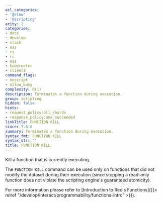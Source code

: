 ```yaml
---
acl_categories:
- '@slow'
- '@scripting'
arity: 2
categories:
- docs
- develop
- stack
- oss
- rs
- rc
- oss
- kubernetes
- clients
command_flags:
- noscript
- allow_busy
complexity: O(1)
description: Terminates a function during execution.
group: scripting
hidden: false
hints:
- request_policy:all_shards
- response_policy:one_succeeded
linkTitle: FUNCTION KILL
since: 7.0.0
summary: Terminates a function during execution.
syntax_fmt: FUNCTION KILL
syntax_str: ''
title: FUNCTION KILL
---
```

Kill a function that is currently executing.


The `FUNCTION KILL` command can be used only on functions that did not modify the dataset during their execution (since stopping a read-only function does not violate the scripting engine's guaranteed atomicity).

For more information please refer to [Introduction to Redis Functions]({{< relref "/develop/interact/programmability/functions-intro" >}}).
